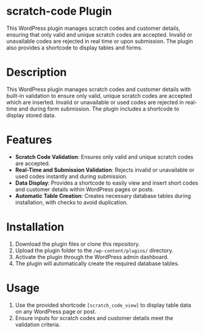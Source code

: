# scratch-code Plugin
This WordPress plugin manages scratch codes and customer details, ensuring that only valid and unique scratch codes are accepted. Invalid or unavailable codes are rejected in real time or upon submission. The plugin also provides a shortcode to display tables and forms.

# Description  
This WordPress plugin manages scratch codes and customer details with built-in validation to ensure only valid, unique scratch codes are accepted which are inserted. Invalid or unavailable or used codes are rejected in real-time and during form submission. The plugin includes a shortcode to display stored data.

# Features  
- **Scratch Code Validation**: Ensures only valid and unique scratch codes are accepted.  
- **Real-Time and Submission Validation**: Rejects invalid or unavailable or used codes instantly and during submission.  
- **Data Display**: Provides a shortcode to easily view and insert short codes and customer details within WordPress pages or posts.  
- **Automatic Table Creation**: Creates necessary database tables during installation, with checks to avoid duplication.  

# Installation  
1. Download the plugin files or clone this repository.  
2. Upload the plugin folder to the `/wp-content/plugins/` directory.  
3. Activate the plugin through the WordPress admin dashboard.  
4. The plugin will automatically create the required database tables.

# Usage  
1. Use the provided shortcode `[scratch_code_view]` to display table data on any WordPress page or post.  
2. Ensure inputs for scratch codes and customer details meet the validation criteria.

